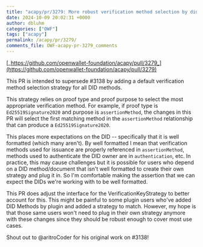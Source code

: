 ```yaml
---
title: "acapy/pr/3279: More robust verification method selection by did"
date: 2024-10-09 20:02:31 +0000
author: dbluhm
categories: ["OWF"]
tags: ["acapy"]
permalink: /acapy/pr/3279/
comments_file: OWF-acapy-pr-3279_comments
---
```


[_https://github.com/openwallet-foundation/acapy/pull/3279_](https://github.com/openwallet-foundation/acapy/pull/3279)

This PR is intended to supersede #3138 by adding a default verification method selection strategy for all DID methods.

This strategy relies on proof type and proof purpose to select the most appropriate verification method. For example, if proof type is `Ed25519Signature2020` and purpose is `assertionMethod`, the changes in this PR will select the first matching method in the `assertionMethod` relationship that can produce a `Ed25519Signature2020`.

This places more expectations on the DID -- specifically that it is well formatted (which many aren't). By well formatted I mean that verification methods used for issuance are properly referenced in `assertionMethod`, methods used to authenticate the DID owner are in `authentication`, etc. In practice, this may cause challenges but it is possible for users who depend on a DID method/document that isn't well formatted to create their own strategy and plug it in. So I'm comfortable making the assertion that we can expect the DIDs we're working with to be well formatted.

This PR does adjust the interface for the VerificationKeyStrategy to better account for this. This might be painful to some plugin users who've added DID Methods by plugin and added a strategy to match. However, my hope is that those same users won't need to plug in their own strategy anymore with these changes since they should be robust enough to cover most use cases.

Shout out to @aritroCoder for his original work on #3138!